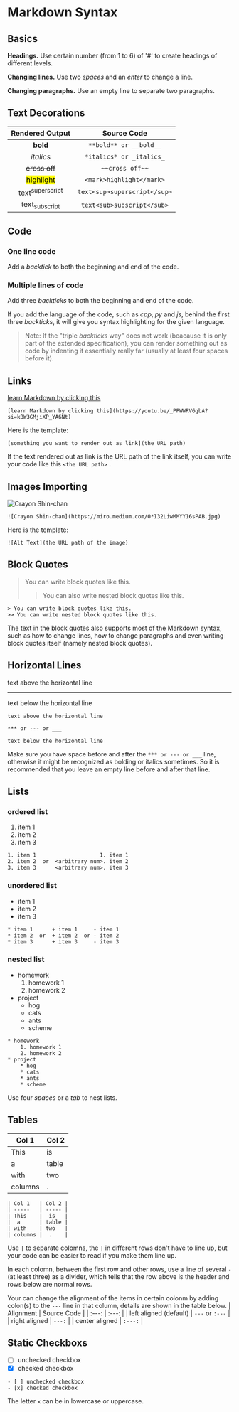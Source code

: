 # Markdown Syntax
## Basics
**Headings.**   Use certain number (from 1 to 6) of '#' to create headings of different levels.  

**Changing lines.** Use two *spaces* and an *enter* to change a line.  

**Changing paragraphs.** Use an empty line to separate two paragraphs.
## Text Decorations
| Rendered Output | Source Code |
| :-----: | :-----: |
| **bold** | `**bold** or __bold__` |  
| *italics* | `*italics* or _italics_` |   
| ~~cross off~~ | `~~cross off~~` |  
| <mark>highlight</mark> | `<mark>highlight</mark>` |   
| text<sup>superscript</sup> | `text<sup>superscript</sup>` |  
| text<sub>subscript</sub>  | `text<sub>subscript</sub>` |    
## Code
### One line code
Add a *backtick* to both the beginning and end of the code.  

### Multiple lines of code  
Add three *backticks* to both the beginning and end of the code.  

If you add the language of the code, such as *cpp*, *py* and *js*, behind the first three *backticks*, it will give you syntax highlighting for the given language.

> Note: If the "triple *backticks* way" does not work (beacause it is only part of the extended specification), you can render something out as code by indenting it essentially really far (usually at least four spaces before it).
## Links
[learn Markdown by clicking this](https://youtu.be/_PPWWRV6gbA?si=kBW3GMjiXP_YA6Nt)
```
[learn Markdown by clicking this](https://youtu.be/_PPWWRV6gbA?si=kBW3GMjiXP_YA6Nt)
```
Here is the template:
```
[something you want to render out as link](the URL path)
```
If the text rendered out as link is the URL path of the link itself, you can write your code like this `<the URL path>` .
## Images Importing
![Crayon Shin-chan](https://miro.medium.com/0*I32LiwMMYY16sPAB.jpg)
```
![Crayon Shin-chan](https://miro.medium.com/0*I32LiwMMYY16sPAB.jpg)
```
Here is the template:
```
![Alt Text](the URL path of the image)
```
## Block Quotes
> You can write block quotes like this.  
>> You can also write nested block quotes like this.
```
> You can write block quotes like this.  
>> You can write nested block quotes like this.
```
The text in the block quotes also supports most of the Markdown syntax, such as how to change lines, how to change paragraphs and even writing block quotes itself (namely nested block quotes).
## Horizontal Lines
text above the horizontal line

***

text below the horizontal line
```
text above the horizontal line

*** or --- or ___

text below the horizontal line
```
Make sure you have space before and after the `*** or --- or ___` line, otherwise it might be recognized as bolding or italics sometimes. So it is recommended that you leave an empty line before and after that line.
## Lists
### ordered list
1. item 1  
2. item 2
3. item 3
```
1. item 1                    1. item 1
2. item 2  or  <arbitrary num>. item 2
3. item 3      <arbitrary num>. item 3
```
### unordered list
* item 1
* item 2
* item 3
```
* item 1      + item 1     - item 1
* item 2  or  + item 2  or - item 2
* item 3      + item 3     - item 3
```
### nested list
* homework
    1. homework 1
    2. homework 2
* project
    * hog
    * cats
    * ants
    * scheme
```
* homework
    1. homework 1
    2. homework 2
* project
    * hog
    * cats
    * ants
    * scheme
```
Use four *spaces* or a *tab* to nest lists.
## Tables
| Col 1   | Col 2 |
| -----   | ----- |
| This    |  is   |
|  a      | table |
| with    | two   |
| columns |  .    |
```
| Col 1   | Col 2 |
| -----   | ----- |
| This    |  is   |
|  a      | table |
| with    | two   |
| columns |  .    |
```
Use `|` to separate colomns, the `|` in different rows don't have to line up, but your code can be easier to read if you make them line up.

In each colomn, between the first row and other rows, use a line of several `-` (at least three) as a divider, which tells that the row above is the header and rows below are normal rows.

Your can change the alignment of the items in certain colonm by adding colon(s) to the `---` line in that column, details are shown in the table below.
| Alignment | Source Code |
| :---: | :---: |
| left aligned (default) | `---` or `:---` | 
| right aligned | `---:` |
| center aligned | `:---:` |
## Static Checkboxs
- [ ] unchecked checkbox
- [x] checked checkbox
```
- [ ] unchecked checkbox
- [x] checked checkbox
```
The letter `x` can be in lowercase or uppercase.